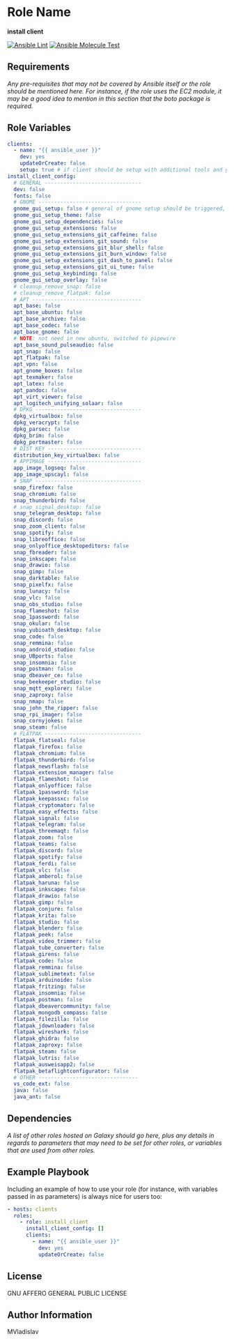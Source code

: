 # Role Name

**install client**

[![Ansible Lint](https://github.com/MVladislav/ansible-install-client/actions/workflows/ansible-lint.yml/badge.svg)](https://github.com/MVladislav/ansible-install-client/actions/workflows/ansible-lint.yml)
[![Ansible Molecule Test](https://github.com/MVladislav/ansible-install-client/actions/workflows/ci.yml/badge.svg)](https://github.com/MVladislav/ansible-install-client/actions/workflows/ci.yml)

## Requirements

_Any pre-requisites that may not be covered by Ansible itself or the role should be mentioned here. For instance, if the role uses the EC2 module, it may be a good idea to mention in this section that the boto package is required._

## Role Variables

```yml
clients:
  - name: "{{ ansible_user }}"
    dev: yes
    updateOrCreate: false
    setup: true # if client should be setup with additional tools and gui (default true)
install_client_config:
  # GENERAL -------------------------------
  dev: false
  fonts: false
  # GNOME ---------------------------------
  gnome_gui_setup: false # general of gnome setup should be triggered, below specific what (dependencies will than general installed)
  gnome_gui_setup_theme: false
  gnome_gui_setup_dependencies: false
  gnome_gui_setup_extensions: false
  gnome_gui_setup_extensions_git_caffeine: false
  gnome_gui_setup_extensions_git_sound: false
  gnome_gui_setup_extensions_git_blur_shell: false
  gnome_gui_setup_extensions_git_burn_window: false
  gnome_gui_setup_extensions_git_dash_to_panel: false
  gnome_gui_setup_extensions_git_ui_tune: false
  gnome_gui_setup_keybinding: false
  gnome_gui_setup_overlay: false
  # cleanup_remove_snap: false
  # cleanup_remove_flatpak: false
  # APT -----------------------------------
  apt_base: false
  apt_base_ubuntu: false
  apt_base_archive: false
  apt_base_codec: false
  apt_base_gnome: false
  # NOTE: not need in new ubuntu, switched to pipewire
  apt_base_sound_pulseaudio: false
  apt_snap: false
  apt_flatpak: false
  apt_vpn: false
  apt_gnome_boxes: false
  apt_texmaker: false
  apt_latex: false
  apt_pandoc: false
  apt_virt_viewer: false
  apt_logitech_unifying_solaar: false
  # DPKG ----------------------------------
  dpkg_virtualbox: false
  dpkg_veracrypt: false
  dpkg_parsec: false
  dpkg_brim: false
  dpkg_portmaster: false
  # DIST KEY ------------------------------
  distribution_key_virtualbox: false
  # APPIMAGE ------------------------------
  app_image_logseq: false
  app_image_upscayl: false
  # SNAP ----------------------------------
  snap_firefox: false
  snap_chromium: false
  snap_thunderbird: false
  # snap_signal_desktop: false
  snap_telegram_desktop: false
  snap_discord: false
  snap_zoom_client: false
  snap_spotify: false
  snap_libreoffice: false
  snap_onlyoffice_desktopeditors: false
  snap_fbreader: false
  snap_inkscape: false
  snap_drawio: false
  snap_gimp: false
  snap_darktable: false
  snap_pixelfx: false
  snap_lunacy: false
  snap_vlc: false
  snap_obs_studio: false
  snap_flameshot: false
  snap_1password: false
  snap_okular: false
  snap_yubioath_desktop: false
  snap_code: false
  snap_remmina: false
  snap_android_studio: false
  snap_UBports: false
  snap_insomnia: false
  snap_postman: false
  snap_dbeaver_ce: false
  snap_beekeeper_studio: false
  snap_mqtt_explorer: false
  snap_zaproxy: false
  snap_nmap: false
  snap_john_the_ripper: false
  snap_rpi_imager: false
  snap_cornyjokes: false
  snap_steam: false
  # FLATPAK -------------------------------
  flatpak_flatseal: false
  flatpak_firefox: false
  flatpak_chromium: false
  flatpak_thunderbird: false
  flatpak_newsflash: false
  flatpak_extension_manager: false
  flatpak_flameshot: false
  flatpak_onlyoffice: false
  flatpak_1password: false
  flatpak_keepassxc: false
  flatpak_cryptomator: false
  flatpak_easy_effects: false
  flatpak_signal: false
  flatpak_telegram: false
  flatpak_threemaqt: false
  flatpak_zoom: false
  flatpak_teams: false
  flatpak_discord: false
  flatpak_spotify: false
  flatpak_ferdi: false
  flatpak_vlc: false
  flatpak_amberol: false
  flatpak_haruna: false
  flatpak_inkscape: false
  flatpak_drawio: false
  flatpak_gimp: false
  flatpak_conjure: false
  flatpak_krita: false
  flatpak_studio: false
  flatpak_blender: false
  flatpak_peek: false
  flatpak_video_trimmer: false
  flatpak_tube_converter: false
  flatpak_girens: false
  flatpak_code: false
  flatpak_remmina: false
  flatpak_sublimetext: false
  flatpak_arduinoide: false
  flatpak_fritzing: false
  flatpak_insomnia: false
  flatpak_postman: false
  flatpak_dbeavercommunity: false
  flatpak_mongodb_compass: false
  flatpak_filezilla: false
  flatpak_jdownloader: false
  flatpak_wireshark: false
  flatpak_ghidra: false
  flatpak_zaproxy: false
  flatpak_steam: false
  flatpak_lutris: false
  flatpak_ausweisapp2: false
  flatpak_betaflightconfigurator: false
  # OTHER --------------------------------
  vs_code_ext: false
  java: false
  java_ant: false
```

## Dependencies

_A list of other roles hosted on Galaxy should go here, plus any details in regards to parameters that may need to be set for other roles, or variables that are used from other roles._

## Example Playbook

Including an example of how to use your role (for instance, with variables passed in as parameters) is always nice for users too:

```yml
- hosts: clients
  roles:
    - role: install_client
      install_client_config: []
      clients:
        - name: "{{ ansible_user }}"
          dev: yes
          updateOrCreate: false
```

## License

GNU AFFERO GENERAL PUBLIC LICENSE

## Author Information

MVladislav
